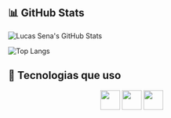 ## 📊 GitHub Stats

![Lucas Sena's GitHub Stats](https://github-readme-stats.vercel.app/api?username=lsenaaquino&show_icons=true&theme=tokyonight&rank_icon=default)

![Top Langs](https://github-readme-stats.vercel.app/api/top-langs/?username=lsenaaquino&layout=compact&theme=tokyonight)


## 🧰 Tecnologias que uso

<div align="center">
  <img src="https://cdn.jsdelivr.net/gh/devicons/devicon/icons/javascript/javascript-original.svg" width="40px" /> 
  <img src="https://cdn.jsdelivr.net/gh/devicons/devicon/icons/html5/html5-original.svg" width="40px" /> 
  <img src="https://cdn.jsdelivr.net/gh/devicons/devicon/icons/css3/css3-original.svg" width="40px" />
</div>

